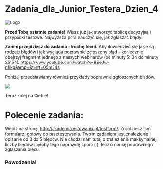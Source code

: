 # Zadania_dla_Junior_Testera_Dzien_4
<img alt="Logo" src="https://testuj.pl/wp-content/uploads/2018/07/testujpl_logo.png">


**Przed Tobą ostatnie zadanie!** 
Wiesz już jak stworzyć tablicę decyzyjną i przypadki testowe. 
Najwyższa pora nauczyć się, jak zgłaszać błędy!


**Zanim przejdziesz do zadania - trochę teorii.**
Aby dowiedzieć się jakie są rodzaje błędów i jak wygląda poprawnie zgłoszony błąd - koniecznie obejrzyj fragment jednego z naszych webinarów (od minuty 5: 34  do minuty 25:54). https://www.youtube.com/watch?v=BEeJw-n1ikg&amp=&t=#t=05m34s 

Poniżej przedstawiamy również przykłady poprawnie zgłoszonych błędów.

<img src="https://testuj.pl/wp-content/uploads/2018/07/błędy.png">


Teraz kolej na Ciebie!

# Polecenie zadania: 



Wejdź na stronę: http://akademiatestowania.pl/testform/. Znajdziesz tam formularz, gotowy do przetestowania. Twoim zadaniem jest znalezienie i opisanie od 3 do 5 błędów. 
Nie chodzi nam tutaj o znalezienie maksymalnej liczby błędów (byłoby tego naprawdę sporo :)), lecz o naukę poprawnego zgłaszania błędu. 


### Powodzenia!
